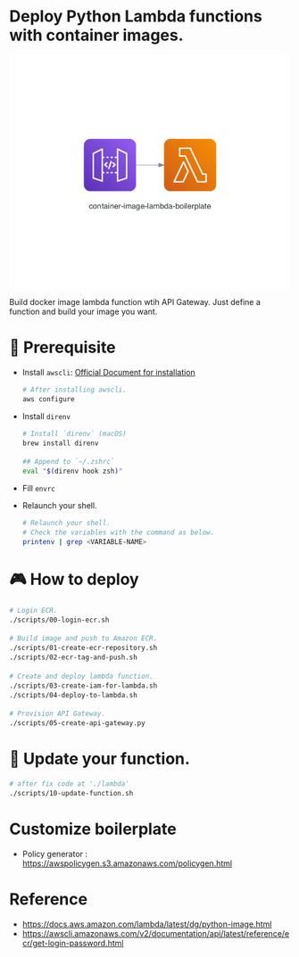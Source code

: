 # Deploy Python Lambda functions with container images.

![Small architecture](./readme-banner.png)

Build docker image lambda function wtih API Gateway. Just define a function and build your image you want.


# 👋 Prerequisite
- Install `awscli`: [Official Document for installation](https://docs.aws.ßamazon.com/cli/latest/userguide/cli-chap-install.html)
    ```bash
    # After installing awscli.
    aws configure
    ```

- Install `direnv`
    ```bash
    # Install `direnv` (macOS)
    brew install direnv

    ## Append to `~/.zshrc`
    eval "$(direnv hook zsh)"
    ```

- Fill `envrc`
- Relaunch your shell.
    ```bash
    # Relaunch your shell.
    # Check the variables with the command as below.
    printenv | grep <VARIABLE-NAME>
    ```

# 🎮 How to deploy 
```bash
# Login ECR.
./scripts/00-login-ecr.sh

# Build image and push to Amazon ECR.
./scripts/01-create-ecr-repository.sh
./scripts/02-ecr-tag-and-push.sh

# Create and deploy lambda function.
./scripts/03-create-iam-for-lambda.sh
./scripts/04-deploy-to-lambda.sh

# Provision API Gateway.
./scripts/05-create-api-gateway.py
```

# 🦿 Update your function.
```bash
# after fix code at './lambda'
./scripts/10-update-function.sh
```

# Customize boilerplate 
- Policy generator : https://awspolicygen.s3.amazonaws.com/policygen.html


# Reference
- https://docs.aws.amazon.com/lambda/latest/dg/python-image.html
- https://awscli.amazonaws.com/v2/documentation/api/latest/reference/ecr/get-login-password.html